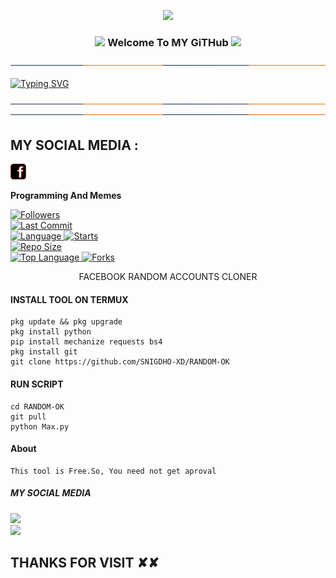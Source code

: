<p align="center"><img src="https://img.shields.io/badge/I Am %20A BANGLADESHI- PROGRAMMER-green?colorA=%23ff0000&colorB=%23017e40&style=flat-square">
 
<h3 align="center">
  <img src="https://emoji.discord.st/emojis/768b108d-274f-4f44-a634-8477b16efce7.gif" width="30">
   Welcome To MY GiTHub
  <img src="https://emoji.discord.st/emojis/768b108d-274f-4f44-a634-8477b16efce7.gif" width="30">
</h3>
 
<img align="center" alt="line" src="https://github.com/DalpatRathore/dalpatrathore/blob/main/assets/images/line-1.svg">
 
[![Typing SVG](https://readme-typing-svg.herokuapp.com?color=%23F70B10&size=27&lines=SNIGDHO-XD;+It's+Not+Just+My+Name;It's+A+Brand)](https://git.io/typing-svg)
 
</p>
 
<img align="center" alt="line" src="https://github.com/DalpatRathore/dalpatrathore/blob/main/assets/images/line-1.svg">
 
<img align="center" alt="line" src="https://github.com/DalpatRathore/dalpatrathore/blob/main/assets/images/line-1.svg">
 
   ##  MY SOCIAL MEDIA : <br>

<a href="https://www.facebook.com/S.F.404" target="_blank"><img src="https://github.com/Azim-vau/Azim-vau/blob/main/IMAGE/facebook.png" alt="alt text" width="25" height="25"></a> 
&nbsp;&nbsp;     &nbsp;&nbsp;    &nbsp;&nbsp;   &nbsp;&nbsp;   &nbsp;&nbsp;
  
____Programming And Memes____

<a href="https://github.com/SNIGDHO-XD/followers">
<img title="Followers" src="https://img.shields.io/github/followers/SNIGDHO-XD?label=Followers&color=blue&style=flat-square"></a>

<br>
  <a href="https://github.com/SNIGDHO-XD/termux-style/stargazers/">
  <a href="https://github.com/SNIGDHO-XD/RANDOM-OK">
    <img alt="Last Commit" src="https://img.shields.io/github/last-commit/SNIGDHO-XD/RANDOM-OK.svg"/>
  </a>
<br>
  <a href="https://github.com/SNIGDHO-XD/RANDOM-OK">
    <img alt="Language" src="https://img.shields.io/github/languages/count/SNIGDHO-XD/RANDOM-OK.svg"/>
  </a>
  <a href="https://github.com/SNIGDHO-XD/RANDOM-OK">
    <img alt="Starts" src="https://img.shields.io/github/stars/SNIGDHO-XD/RANDOM-OK.svg"/>
  </a>
<br>
<a href="https://github.com/SNIGDHO-XD/RANDOM-OK">
    <img alt="Repo Size" src="https://img.shields.io/github/repo-size/SNIGDHO-XD/RANDOM-OK.svg"/>
  </a>
<br>
<a href="https://github.com/SNIGDHO-XD/RANDOM-OK">
    <img alt="Top Language" src="https://img.shields.io/github/languages/top/SNIGDHO-XD/RANDOM-OK.svg"/> <a                                                                                                        href="https://github.com/Azim-vau/uidcr3k">
    <img alt="Forks" src="https://img.shields.io/github/forks/SNIGDHO-XD/RANDOM-OK.svg"/>
  </a>
</div>

</br>
<p align="center">
      FACEBOOK RANDOM ACCOUNTS CLONER
</p>

#### INSTALL TOOL ON TERMUX
```shell
pkg update && pkg upgrade
pkg install python
pip install mechanize requests bs4
pkg install git
git clone https://github.com/SNIGDHO-XD/RANDOM-OK
```
#### RUN SCRIPT
```shell
cd RANDOM-OK
git pull
python Max.py
```
#### About
```shell
This tool is Free.So, You need not get aproval 
```

##### MY SOCIAL MEDIA

[![](https://img.shields.io/badge/Github-black?logo=Github&logoColor=red&labelColor=black)](https://github.com/SNIGDHO-XD) <br>
[![](https://img.shields.io/badge/Facebook-black?logo=Facebook&logoColor=red&labelColor=black)](https://www.facebook.com/S.F.404) <br>


<h2> THANKS FOR VISIT ✘✘ <h2\>
